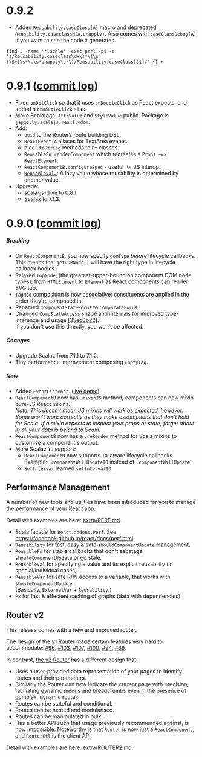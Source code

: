 # 0.9.2

* Added `Reusability.caseClass[A]` macro and deprecated `Reusability.caseclassN(A.unapply)`.
  Also comes with `caseClassDebug[A]` if you want to see the code it generates.

```
find . -name '*.scala' -exec perl -pi -e 's/Reusability.caseclass\d+\s*\(\s*(\S+)\s*\.\s*unapply\s*\)/Reusability.caseClass[$1]/' {} +
```


# 0.9.1 ([commit log](https://github.com/japgolly/scalajs-react/compare/v0.9.0...v0.9.1))

* Fixed `onDblClick` so that it uses `onDoubleClick` as React expects, and
  added a `onDoubleClick` alias.
* Make Scalatags' `AttrValue` and `StyleValue` public. Package is `japgolly.scalajs.react.vdom`.
* Add:
  * `uuid` to the Router2 route building DSL.
  * `ReactEventTA` aliases for TextArea events.
  * nice `.toString` methods to `Px` classes.
  * `ReusableFn.renderComponent` which recreates a `Props ~=> ReactElement`.
  * `ReactComponentB.configureSpec` - useful for JS interop.
  * [`ReusableVal2`](../extra/PERF.md#reusableval2): A lazy value whose reusability is determined by another value.
* Upgrade:
  * [scala-js-dom](https://github.com/scala-js/scala-js-dom) to 0.8.1.
  * Scalaz to 7.1.3.


# 0.9.0 ([commit log](https://github.com/japgolly/scalajs-react/compare/v0.8.4...v0.9.0))

##### Breaking
* On `ReactComponentB`, you now specify `domType` *before* lifecycle callbacks.
  This means that `getDOMNode()` will have the right type in lifecycle callback bodies.
* Relaxed `TopNode`, (the greatest-upper-bound on component DOM node types), from `HTMLElement` to `Element` as React components can render SVG too.
* `TagMod` composition is now associative: constituents are applied in the order they're composed in.
* Renamed `ComponentStateFocus` to `CompStateFocus`.
* Changed `CompStateAccess` shape and internals for improved type-inference and usage [[35ec0b22](https://github.com/japgolly/scalajs-react/commit/35ec0b22dc8790d4966895d84d2ac7accb457a6b)].
  <br>If you don't use this directly, you won't be affected.

##### Changes
* Upgrade Scalaz from 7.1.1 to 7.1.2.
* Tiny performance improvement composing `EmptyTag`.

##### New
* Added `EventListener`. ([live demo](https://japgolly.github.io/scalajs-react/#examples/event-listener))
* `ReactComponentB` now has `.mixinJS` method; components can now mixin pure-JS React mixins.
  <br>*Note: This doesn't mean JS mixins will work as expected, however.
  Some won't work correctly as they make assumptions that don't hold for Scala.
  If a mixin expects to inspect your props or state, forget about it; all your data is belong to Scala.*
* `ReactComponentB` now has a `.reRender` method for Scala mixins to customise a component's output.
* More Scalaz `IO` support:
  * `ReactComponentB` now supports `IO`-aware lifecycle callbacks.
    <br>Example: `.componentWillUpdateIO` instead of `.componentWillUpdate`.
  * `SetInterval` learned `setIntervalIO`.

## Performance Management
A number of new tools and utilities have been introduced for you to manage the performance of your React app.

Detail with examples are here: [extra/PERF.md](../extra/PERF.md).

* Scala facade for `React.addons.Perf`. See https://facebook.github.io/react/docs/perf.html.
* `Reusability` for fast, easy & safe `shouldComponentUpdate` management.
* `ReusableFn` for stable callbacks that don't sabatage `shouldComponentUpdate` or go stale.
* `ReusableVal` for specifying a value and its explicit reusability (in special/individual cases).
* `ReusableVar` for safe R/W access to a variable, that works with `shouldComponentUpdate`.
  <br>(Basically, `ExternalVar` + `Reusability`.)
* `Px` for fast & effecient caching of graphs (data with dependencies).

## Router v2

This release comes with a new and improved router.

The design of [the v1 Router](../extra/ROUTER.md)
made certain features very hard to accommodate:
[#96](https://github.com/japgolly/scalajs-react/issues/96),
[#103](https://github.com/japgolly/scalajs-react/issues/103),
[#107](https://github.com/japgolly/scalajs-react/issues/107),
[#100](https://github.com/japgolly/scalajs-react/issues/100),
[#94](https://github.com/japgolly/scalajs-react/issues/94),
[#69](https://github.com/japgolly/scalajs-react/issues/69).

In contrast, [the v2 Router](../extra/ROUTER2.md) has a different design that:

* Uses a user-provided data representation of your pages to identify routes and their parameters.
* Similarly the Router can now indicate the current page with precision, faciliating dynamic menus and breadcrumbs even in the presence of complex, dynamic routes.
* Routes can be stateful and conditional.
* Routes can be nested and modularised.
* Routes can be manipulated in bulk.
* Has a better API such that usage previously recommended against, is now impossible. Noteworthy is that `Router` is now just a `ReactComponent`, and `RouterCtl` is the client API.

Detail with examples are here: [extra/ROUTER2.md](../extra/ROUTER2.md).
